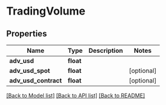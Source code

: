 # TradingVolume

## Properties
Name | Type | Description | Notes
------------ | ------------- | ------------- | -------------
**adv_usd** | **float** |  | 
**adv_usd_spot** | **float** |  | [optional] 
**adv_usd_contract** | **float** |  | [optional] 

[[Back to Model list]](../README.md#documentation-for-models) [[Back to API list]](../README.md#documentation-for-api-endpoints) [[Back to README]](../README.md)


